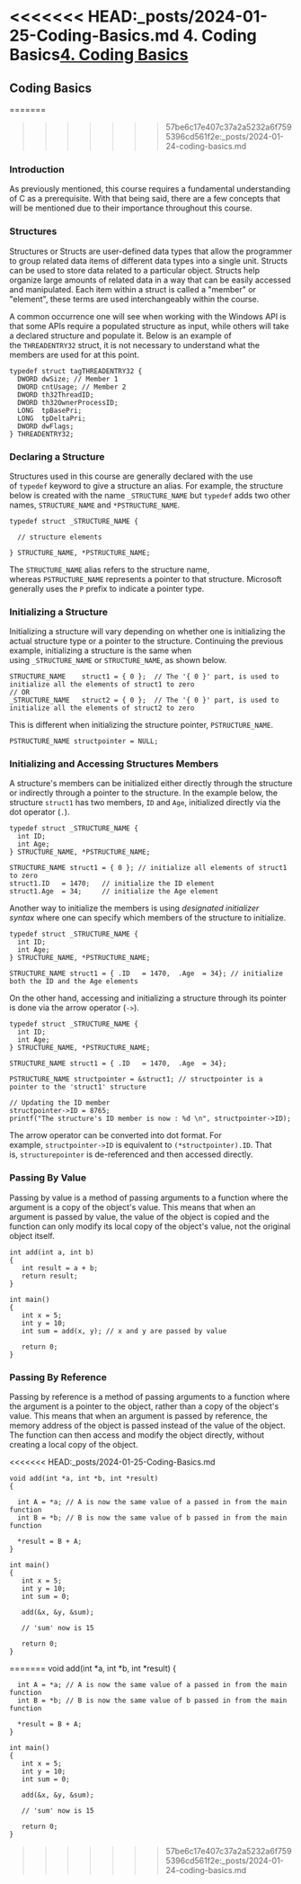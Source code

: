 <<<<<<< HEAD:_posts/2024-01-25-Coding-Basics.md
4. Coding Basics[****4. Coding Basics****](https://maldevacademy.com/modules/4)
===============================================================

**Coding Basics**
-----------------

=======
>>>>>>> 57be6c17e407c37a2a5232a6f7595396cd561f2e:_posts/2024-01-24-coding-basics.md
### **Introduction**

As previously mentioned, this course requires a fundamental understanding of C as a prerequisite. With that being said, there are a few concepts that will be mentioned due to their importance throughout this course.

### **Structures**

Structures or Structs are user-defined data types that allow the programmer to group related data items of different data types into a single unit. Structs can be used to store data related to a particular object. Structs help organize large amounts of related data in a way that can be easily accessed and manipulated. Each item within a struct is called a "member" or "element", these terms are used interchangeably within the course.

A common occurrence one will see when working with the Windows API is that some APIs require a populated structure as input, while others will take a declared structure and populate it. Below is an example of the `THREADENTRY32` struct, it is not necessary to understand what the members are used for at this point.


```
typedef struct tagTHREADENTRY32 {
  DWORD dwSize; // Member 1
  DWORD cntUsage; // Member 2
  DWORD th32ThreadID;
  DWORD th32OwnerProcessID;
  LONG  tpBasePri;
  LONG  tpDeltaPri;
  DWORD dwFlags;
} THREADENTRY32;

```
### **Declaring a Structure**

Structures used in this course are generally declared with the use of `typedef` keyword to give a structure an alias. For example, the structure below is created with the name `_STRUCTURE_NAME` but `typedef` adds two other names, `STRUCTURE_NAME` and `*PSTRUCTURE_NAME`.


```
typedef struct _STRUCTURE_NAME {

  // structure elements

} STRUCTURE_NAME, *PSTRUCTURE_NAME;

```
The `STRUCTURE_NAME` alias refers to the structure name, whereas `PSTRUCTURE_NAME` represents a pointer to that structure. Microsoft generally uses the `P` prefix to indicate a pointer type.

### **Initializing a Structure**

Initializing a structure will vary depending on whether one is initializing the actual structure type or a pointer to the structure. Continuing the previous example, initializing a structure is the same when using `_STRUCTURE_NAME` or `STRUCTURE_NAME`, as shown below.


```
STRUCTURE_NAME    struct1 = { 0 };  // The '{ 0 }' part, is used to initialize all the elements of struct1 to zero
// OR
_STRUCTURE_NAME   struct2 = { 0 };  // The '{ 0 }' part, is used to initialize all the elements of struct2 to zero

```
This is different when initializing the structure pointer, `PSTRUCTURE_NAME`.


```
PSTRUCTURE_NAME structpointer = NULL;

```
### **Initializing and Accessing Structures Members**

A structure's members can be initialized either directly through the structure or indirectly through a pointer to the structure. In the example below, the structure `struct1` has two members, `ID` and `Age`, initialized directly via the dot operator (`.`).


```
typedef struct _STRUCTURE_NAME {
  int ID;
  int Age;
} STRUCTURE_NAME, *PSTRUCTURE_NAME;

STRUCTURE_NAME struct1 = { 0 }; // initialize all elements of struct1 to zero
struct1.ID   = 1470;   // initialize the ID element
struct1.Age  = 34;     // initialize the Age element

```
Another way to initialize the members is using *designated initializer syntax* where one can specify which members of the structure to initialize.


```
typedef struct _STRUCTURE_NAME {
  int ID;
  int Age;
} STRUCTURE_NAME, *PSTRUCTURE_NAME;

STRUCTURE_NAME struct1 = { .ID   = 1470,  .Age  = 34}; // initialize both the ID and the Age elements

```
On the other hand, accessing and initializing a structure through its pointer is done via the arrow operator (`->`).


```
typedef struct _STRUCTURE_NAME {
  int ID;
  int Age;
} STRUCTURE_NAME, *PSTRUCTURE_NAME;

STRUCTURE_NAME struct1 = { .ID   = 1470,  .Age  = 34};

PSTRUCTURE_NAME structpointer = &struct1; // structpointer is a pointer to the 'struct1' structure

// Updating the ID member
structpointer->ID = 8765;
printf("The structure's ID member is now : %d \n", structpointer->ID);

```
The arrow operator can be converted into dot format. For example, `structpointer->ID` is equivalent to `(*structpointer).ID`. That is, `structurepointer` is de-referenced and then accessed directly.

### **Passing By Value**

Passing by value is a method of passing arguments to a function where the argument is a copy of the object's value. This means that when an argument is passed by value, the value of the object is copied and the function can only modify its local copy of the object's value, not the original object itself.


```
int add(int a, int b)
{
   int result = a + b;
   return result;
}

int main()
{
   int x = 5;
   int y = 10;
   int sum = add(x, y); // x and y are passed by value

   return 0;
}

```
### **Passing By Reference**

Passing by reference is a method of passing arguments to a function where the argument is a pointer to the object, rather than a copy of the object's value. This means that when an argument is passed by reference, the memory address of the object is passed instead of the value of the object. The function can then access and modify the object directly, without creating a local copy of the object.

<<<<<<< HEAD:_posts/2024-01-25-Coding-Basics.md

```
void add(int *a, int *b, int *result)
{

  int A = *a; // A is now the same value of a passed in from the main function
  int B = *b; // B is now the same value of b passed in from the main function

  *result = B + A;
}

int main()
{
   int x = 5;
   int y = 10;
   int sum = 0;

   add(&x, &y, &sum);

   // 'sum' now is 15

   return 0;
}
```
=======
    void add(int *a, int *b, int *result)
    {
    
      int A = *a; // A is now the same value of a passed in from the main function
      int B = *b; // B is now the same value of b passed in from the main function
    
      *result = B + A;
    }
    
    int main()
    {
       int x = 5;
       int y = 10;
       int sum = 0;
    
       add(&x, &y, &sum);
    
       // 'sum' now is 15
    
       return 0;
    }
>>>>>>> 57be6c17e407c37a2a5232a6f7595396cd561f2e:_posts/2024-01-24-coding-basics.md
